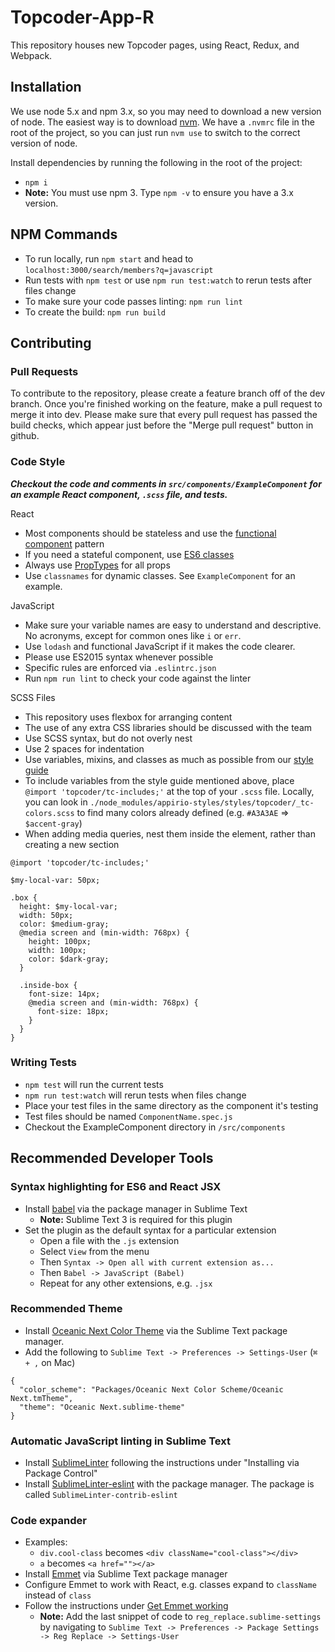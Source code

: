 # Topcoder-App-R

This repository houses new Topcoder pages, using React, Redux, and Webpack.

## Installation

We use node 5.x and npm 3.x, so you may need to download a new version of node. The easiest way is to download [nvm](https://github.com/creationix/nvm). We have a `.nvmrc` file in the root of the project, so you can just run `nvm use` to switch to the correct version of node.

Install dependencies by running the following in the root of the project:
 - `npm i`
 - **Note:** You must use npm 3. Type `npm -v` to ensure you have a 3.x version.

## NPM Commands
- To run locally, run `npm start` and head to `localhost:3000/search/members?q=javascript`
- Run tests with `npm test` or use `npm run test:watch` to rerun tests after files change
- To make sure your code passes linting: `npm run lint`
- To create the build: `npm run build`

## Contributing

### Pull Requests

To contribute to the repository, please create a feature branch off of the dev branch. Once you're finished working on the feature, make a pull request to merge it into dev. Please make sure that every pull request has passed the build checks, which appear just before the "Merge pull request" button in github.

### Code Style

***Checkout the code and comments in `src/components/ExampleComponent` for an example React component, `.scss` file, and tests.***

React
  - Most components should be stateless and use the [functional component](https://facebook.github.io/react/blog/2015/10/07/react-v0.14.html#stateless-functional-components) pattern
  - If you need a stateful component, use [ES6 classes](http://facebook.github.io/react/docs/reusable-components.html#es6-classes)
  - Always use [PropTypes](http://facebook.github.io/react/docs/reusable-components.html#prop-validation) for all props
  - Use `classnames` for dynamic classes. See `ExampleComponent` for an example.

JavaScript
  - Make sure your variable names are easy to understand and descriptive. No acronyms, except for common ones like `i` or `err`.
  - Use `lodash` and functional JavaScript if it makes the code clearer.
  - Please use ES2015 syntax whenever possible
  - Specific rules are enforced via `.eslintrc.json`
  - Run `npm run lint` to check your code against the linter

SCSS Files
  - This repository uses flexbox for arranging content
  - The use of any extra CSS libraries should be discussed with the team
  - Use SCSS syntax, but do not overly nest
  - Use 2 spaces for indentation
  - Use variables, mixins, and classes as much as possible from our [style guide](https://github.com/appirio-tech/styles/tree/master/styles/topcoder)
  - To include variables from the style guide mentioned above, place `@import 'topcoder/tc-includes;'` at the top of your `.scss` file. Locally, you can look in `./node_modules/appirio-styles/styles/topcoder/_tc-colors.scss` to find many colors already defined (e.g. `#A3A3AE` => `$accent-gray`)
  - When adding media queries, nest them inside the element, rather than creating a new section
  ```
  @import 'topcoder/tc-includes;'

  $my-local-var: 50px;

  .box {
    height: $my-local-var;
    width: 50px;
    color: $medium-gray;
    @media screen and (min-width: 768px) {
      height: 100px;
      width: 100px;
      color: $dark-gray;
    }

    .inside-box {
      font-size: 14px;
      @media screen and (min-width: 768px) {
        font-size: 18px;
      }
    }
  }
  ```

### Writing Tests
- `npm test` will run the current tests
- `npm run test:watch` will rerun tests when files change
- Place your test files in the same directory as the component it's testing
- Test files should be named `ComponentName.spec.js`
- Checkout the ExampleComponent directory in `/src/components`

## Recommended Developer Tools

### Syntax highlighting for ES6 and React JSX
- Install [babel](https://packagecontrol.io/packages/Babel) via the package manager in Sublime Text
  - **Note:** Sublime Text 3 is required for this plugin
- Set the plugin as the default syntax for a particular extension
  - Open a file with the `.js` extension
  - Select `View` from the menu
  - Then `Syntax -> Open all with current extension as...`
  - Then `Babel -> JavaScript (Babel)`
  - Repeat for any other extensions, e.g. `.jsx`

### Recommended Theme
- Install [Oceanic Next Color Theme](https://github.com/voronianski/oceanic-next-color-scheme) via the Sublime Text package manager.
- Add the following to `Sublime Text -> Preferences -> Settings-User` (`⌘ + ,` on Mac)
```
{
  "color_scheme": "Packages/Oceanic Next Color Scheme/Oceanic Next.tmTheme",
  "theme": "Oceanic Next.sublime-theme"
}
```

### Automatic JavaScript linting in Sublime Text
- Install [SublimeLinter](http://sublimelinter.readthedocs.org/en/latest/installation.html) following the instructions under "Installing via Package Control"
- Install [SublimeLinter-eslint](https://github.com/roadhump/SublimeLinter-eslint) with the package manager. The package is called `SublimeLinter-contrib-eslint`

### Code expander
- Examples:
  - `div.cool-class` becomes `<div className="cool-class"></div>`
  - `a` becomes `<a href=""></a>`
- Install [Emmet](https://github.com/sergeche/emmet-sublime) via Sublime Text package manager
- Configure Emmet to work with React, e.g. classes expand to `className` instead of `class`
- Follow the instructions under [Get Emmet working](http://www.nitinh.com/2015/02/setting-sublime-text-react-jsx-development/)
  - **Note:** Add the last snippet of code to `reg_replace.sublime-settings` by navigating to  `Sublime Text -> Preferences -> Package Settings -> Reg Replace -> Settings-User`
